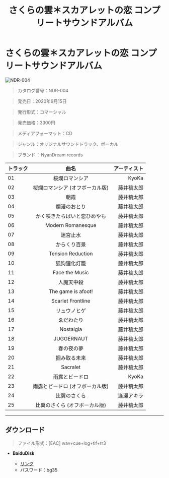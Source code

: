 ﻿---
layout: mypost
title: さくらの雲＊スカアレットの恋 コンプリートサウンドアルバム
categories: [きゃべつそふと]
---

# さくらの雲＊スカアレットの恋 コンプリートサウンドアルバム

![NDR-004](NDR-004-Cover.jpg)

> カタログ番号：NDR-004

> 発売日：2020年9月15日

> 発行形式：コマーシャル

> 発売価格：3300円

> メディアフォーマット：CD

> ジャンル：オリジナルサウンドトラック、ボーカル 

> ブランド ：NyanDream records

| トラック | 曲名 | アーティスト |
| ------| :-----------: | -----: |
| 01 | 桜爛ロマンシア | KyoKa |
| 02 | 桜爛ロマンシア (オフボーカル版) | 藤井稿太郎 |
| 03 | 朝霞 | 藤井稿太郎 |
| 04 | 爛漫のおとり | 藤井稿太郎 |
| 05 | かく咲きたらばいと恋ひめやも | 藤井稿太郎 |
| 06 | Modern Romanesque | 藤井稿太郎 |
| 07 | 迷宮止水 | 藤井稿太郎 |
| 08 | からくり百景 | 藤井稿太郎 |
| 09 | Tension Reduction | 藤井稿太郎 |
| 10 | 狐狗狸化灯籠 | 藤井稿太郎 |
| 11 | Face the Music | 藤井稿太郎 |
| 12 | 人魔天中殺 | 藤井稿太郎 |
| 13 | The game is afoot! | 藤井稿太郎 |
| 14 | Scarlet Frontline | 藤井稿太郎 |
| 15 | リュウノヒゲ | 藤井稿太郎 |
| 16 | ゑだわたり | 藤井稿太郎 |
| 17 | Nostalgia | 藤井稿太郎 |
| 18 | JUGGERNAUT | 藤井稿太郎 |
| 19 | 春の夜の夢 | 藤井稿太郎 |
| 20 | 掴み取る未来 | 藤井稿太郎 |
| 21 | Sacralet | 藤井稿太郎 |
| 22 | 雨露とビードロ | KyoKa |
| 23 | 雨露とビードロ (オフボーカル版) | 藤井稿太郎 |
| 24 | 比翼のさくら | 逢瀬アキラ |
| 25 | 比翼のさくら (オフボーカル版) | 藤井稿太郎 |


---
## ダウンロード
> ファイル形式：[EAC] wav+cue+log+tif+rr3

  - **BaiduDisk**

    - [リンク](https://pan.baidu.com/s/1e7-4S_oGi34hxogMt06JnQ)
    - パスワード：bg35

